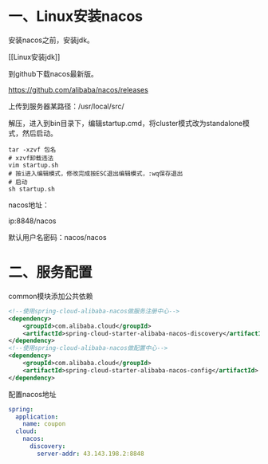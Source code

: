 # 一、Linux安装nacos

安装nacos之前，安装jdk。

[[Linux安装jdk]]

到github下载nacos最新版。

https://github.com/alibaba/nacos/releases

上传到服务器某路径：/usr/local/src/

解压，进入到bin目录下，编辑startup.cmd，将cluster模式改为standalone模式，然后启动。

```shell
tar -xzvf 包名
# xzvf卸载违法
vim startup.sh
# 按i进入编辑模式，修改完成按ESC退出编辑模式，:wq保存退出
# 启动
sh startup.sh
```

nacos地址：

ip:8848/nacos

默认用户名密码：nacos/nacos

# 二、服务配置

common模块添加公共依赖

```xml
<!--使用spring-cloud-alibaba-nacos做服务注册中心-->
<dependency>
    <groupId>com.alibaba.cloud</groupId>
    <artifactId>spring-cloud-starter-alibaba-nacos-discovery</artifactId>
</dependency>
<!--使用spring-cloud-alibaba-nacos做配置中心-->
<dependency>
    <groupId>com.alibaba.cloud</groupId>
    <artifactId>spring-cloud-starter-alibaba-nacos-config</artifactId>
</dependency>
```

配置nacos地址

```yaml
spring:
  application:
    name: coupon
  cloud:
    nacos:
      discovery:
        server-addr: 43.143.198.2:8848
```

